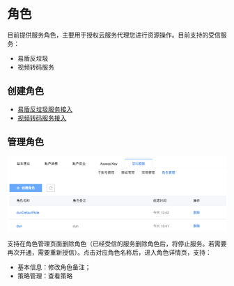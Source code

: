 # 角色

目前提供服务角色，主要用于授权云服务代理您进行资源操作。目前支持的受信服务：

* 易盾反垃圾
* 视频转码服务

## 创建角色

* [易盾反垃圾服务接入](http://support.c.163.com/md.html#!平台服务/对象存储/反垃圾服务接入.md)
* [视频转码服务接入](http://support.c.163.com/md.html#!平台服务/媒体转码/控制台手册/媒体转码接入流程.md)

## 管理角色

![](../../image/访问控制使用指南-角色管理.png)

支持在角色管理页面删除角色（已经受信的服务删除角色后，将停止服务。若需要再次开通，需要重新授信）。点击对应角色名称后，进入角色详情页，支持：

* 基本信息：修改角色备注；
* 策略管理：查看策略


